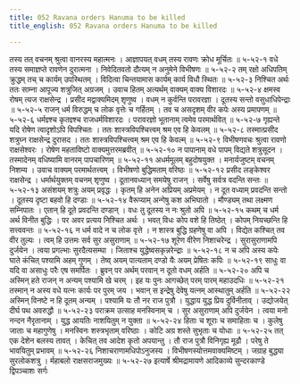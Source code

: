 ```yaml
---
title: 052 Ravana orders Hanuma to be killed
title_english: 052 Ravana orders Hanuma to be killed

---
```

<div class="audioEmbed"  caption="श्रीराम-हरिसीताराममूर्ति-घनपाठिभ्यां वचनम्" src="https://archive.org/download/Ramayana-recitation-Sriram-harisItArAmamUrti-Ghanapaati-v2/Kanda_5/Kanda_5_SK-052-Ravana_orders_Hanuma_to_be_killed.mp3"></div>
तस्य तत् वचनम् श्रुत्वा वानरस्य महात्मनः ।  
आज्ञापयत् वधम् तस्य रावणः क्रोध मूर्चितः ॥ ५-५२-१  
वधे तस्य समाज्ञप्ते रावणेन दुरात्मना ।  
निवेदितवतो दौत्यम् न अनुमेने विभीषणः ॥ ५-५२-२  
तम् रक्षो अधिपतिम् क्रुद्धम् तच् च कार्यम् उपस्थितम् ।  
विदित्वा चिन्तयामास कार्यम् कार्य विधौ स्थितः ॥ ५-५२-३  
निश्चित अर्थः ततः साम्ना आपूज्य शत्रुजित् अग्रजम् ।  
उवाच हितम् अत्यर्थम् वाक्यम् वाक्य विशारदः ॥ ५-५२-४  
क्षमस्व रोषम् त्यज राक्षसेन्द्र ।  
प्रसीद मद्वाक्यमिदम् शृणुष्व ।  
वधम् न कुर्वन्ति परावरज्ञा ।  
दूतस्य सन्तो वसुधाधिपेन्द्राः ॥ ५-५२-५  
राजन् धर्म विरुद्धम् च लोक वृत्तेः च गर्हितम् ।  
तव च असदृशम् वीर कपेः अस्य प्रमापणम् ॥ ५-५२-६  
धर्मज्ञ्श्च कृतज्ञ्श्च राजधर्मविशारदः ।  
परावरज्ञो भूतानाम् त्वमेव परमार्थवित् ॥ ५-५२-७  
गृह्यन्ते यदि रोषेण त्वादृशोऽपि विपश्चितः ।  
ततः शास्त्रविपश्चित्त्वम् श्रम एव हि केवलम् ॥ ५-५२-८  
तस्मात्प्रसीद शत्रुघ्न राक्षसेन्द्र दुरासद ।  
ततः शास्त्रविपश्चित्त्वम् श्रम एव हि केवल्म् ॥ ५-५२-९  
विभीषणवचः श्रुत्वा रावणो राक्षसेश्वरः ।  
रोषेण महताविष्टो वाक्यमुत्तरमब्रवीत् ॥ ५-५२-१०  
न पापानाम् वधे पापम् विद्यते शत्रुसूदन ।  
तस्मादेनम् वधिष्यामि वानरम् पापचारिणम् ॥ ५-५२-११  
अधर्ममूलम् बहुदोषयुक्त ।  
मनार्यजुष्टम् वचनम् निशम्य ।  
उवाच वाक्यम् परमार्थतत्त्वम् ।  
विभीषणो बुद्धिमताम् वरिष्ठः ॥ ५-५२-१२  
प्रसीद लङ्केश्वर राक्षसेन्द्र ।  
धर्मार्थयुक्तम् वचनम् शृणुष्व ।  
दूतानवध्यान् समयेषु राजन् ।  
सर्वेषु सर्वत्र वदन्ति सन्तः ॥ ५-५२-१३  
असंशयम् शत्रुः अयम् प्रवृद्धः ।  
कृतम् हि अनेन अप्रियम् अप्रमेयम् ।  
न दूत वध्याम् प्रवदन्ति सन्तो ।  
दूतस्य दृष्टा बहवो हि दण्डाः ॥ ५-५२-१४  
वैरूप्याम् अन्गेषु कश अभिघातो ।  
मौण्ड्यम् तथा लक्ष्मण सम्निपातः ।  
एतान् हि दूते प्रवदन्ति दण्डान् ।  
वधः तु दूतस्य न नः श्रुतो अपि ॥ ५-५२-१५  
कथम् च धर्म अर्थ विनीत बुद्धिः ।  
पर अवर प्रत्यय निश्चित अर्थः ।  
भवत् विधः कोप वशे हि तिष्ठेत् ।  
कोपम् नियच्छन्ति हि सत्त्ववन्तः ॥ ५-५२-१६  
न धर्म वादे न च लोक वृत्ते ।  
न शास्त्र बुद्धि ग्रहणेषु वा अपि ।  
विद्येत कश्चित् तव वीर तुल्यः ।  
त्वम् हि उत्तमः सर्व सुर असुराणाम् ॥ ५-५२-१७  
शूरेण वीरेण निशाचरेन्द्र ।  
सुरासुराणामपि दुर्जयेन ।  
त्वया प्रगल्भाः सुरदैत्यसम्घा ।  
जिताश्च युद्धेष्वसकृन्नरेन्द्राः ॥ ५-५२-१८  
न च अपि अस्य कपेः घाते कंचित् पश्यामि अहम् गुणम् ।  
तेष्व् अयम् पात्यताम् दण्डो यैः अयम् प्रेषितः कपिः ॥ ५-५२-१९  
साधुः वा यदि वा असाधुः परैः एष समर्पितः ।  
ब्रुवन् पर अर्थम् परवान् न दूतो वधम् अर्हति ॥ ५-५२-२०  
अपि च अस्मिन् हते राजन् न अन्यम् पश्यामि खे चरम् ।  
इह यः पुनः आगच्छेत् परम् पारम् महाउदधिः ॥ ५-५२-२१  
तस्मान् न अस्य वधे यत्नः कार्यः पर पुरम् जय ।  
भवान् स इन्द्रेषु देवेषु यत्नम् आस्थातुम् अर्हति ॥ ५-५२-२२  
अस्मिन् विनष्टे न हि दूतम् अन्यम् ।  
पश्यामि यः तौ नर राज पुत्रौ ।  
युद्धाय युद्ध प्रिय दुर्विनीताव् ।  
उद्योजयेत् दीर्घ पथ अवरुद्धौ ॥ ५-५२-२३  
पराक्रम उत्साह मनस्विनाम् च ।  
सुर असुराणाम् अपि दुर्जयेन ।  
त्वया मनो नन्दन नैरृतानाम् ।  
युद्ध आयतिः नाशयितुम् न युक्ता ॥ ५-५२-२४  
हिताः च शूराः च समाहिताः च ।  
कुलेषु जाताः च महागुणेषु ।  
मनस्विनः शस्त्रभृताम् वरिष्ठाः ।  
कोटि अग्र शस्ते सुभृताः च योधाः ॥ ५-५२-२५  
तत् एक देशेन बलस्य तावत् ।  
केचित् तव आदेश कृतो अपयान्तु ।  
तौ राज पुत्रौ विनिगृह्य मूढौ ।  
परेषु ते भावयितुम् प्रभावम् ॥ ५-५२-२६  
निशाचराणामधिपोऽनुजस्य ।  
विभीषणस्योत्तमवाक्यमिष्टम् ।  
जग्राह बुद्ध्या सुरलोकशत्रु ।  
र्महाबलो राक्षसराजमुख्यः ॥ ५-५२-२७  
इत्यार्षे श्रीमद्रामायणे आदिकाव्ये सुन्दरकाण्डे द्विपञ्चाशः सर्गः